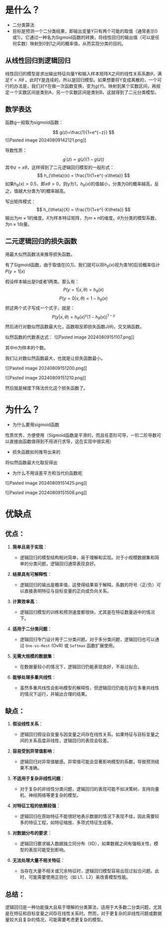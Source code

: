 # 是什么？
- 二分类算法
- 目标是预测一个二分类结果，即输出变量Y只有两个可能的取值（通常表示0或1）。它通过一种名为Sigmoid函数的转换，将线性回归的输出值（可以是任何实数）映射到0到1之间的概率值，从而实现分类的目的。


## 从线性回归到逻辑回归
线性回归的模型是求出输出特征向量Y和输入样本矩阵X之间的线性关系系数$\theta$，满足$Y=X\theta$ 。此时Y是连续的，所以是回归模型。如果想要将Y变成离散的，一个可行的办法是，我们对Y在做一次函数变换，变为$g(Y)$。映射到某个实数区间，再规定一个实数区间是类别A，另一个实数区间是类别B，这就得到了二元分类模型。
## 数学表达
函数g一般取为sigmoid函数：

$$
g(z)=\frac{1}{1+e^{−z}}
$$
![[Pasted image 20240809142121.png]]

导数性质：
$$
g^{'}(z)=g(z)(1-g(z))
$$
其中$z=x\theta$，这样得到了二元逻辑回归模型的一般形式：
$$
h_{\theta}(x) = \frac{1}{1+e^{-x\theta}}
$$
如果$h_{\theta}(x)>0.5$，即$x\theta>0$，则y为1，$h_{\theta}(x)$的值越小，分类为0的概率越高，反之，值越大分类为1的概率越高。

写出矩阵模式：
$$
h_{\theta}(X) = \frac{1}{1+e^{-X\theta}}
$$
输出为$m\times1$的维度。$X$为样本特征矩阵，为$m\times n$的维度。$\theta$为分类的模型系数，为$n \times 1$向量。

## 二元逻辑回归的损失函数
用最大似然函数法来推导损失函数。

有了Sigmoid函数，由于取值在[0,1]，我们就可以将$h_{\theta}(x)$视为类1的后验概率估计$P(y=1|x)$ 

假设样本输出是0或者1两类。那么有：
$$
　P(y=1|x,θ)=h_θ(x) 
$$
$$
　P(y=0|x,θ)=1−h_θ(x)
$$
把这两个式子写成一个式子，就是：
$$
P(y|x,\theta) =   
h_θ(x)^y(1−h_θ(x))^{1−y}
$$
然后进行对数似然函数最大化，函数取反即损失函数$J(\theta)$。交叉熵函数。

似然函数的代数表达式：
![[Pasted image 20240809151107.png]]

其中m为样本的个数。

我们让对数似然函数最大，也就是让损失函数最小。

![[Pasted image 20240809151200.png]]

![[Pasted image 20240809151210.png]]

然后就是梯度下降法优化这个损失函数了。



# 为什么？
- 为什么要用sigmoid函数

性质优秀，方便使用（Sigmoid函数是平滑的，而且任意阶可导，一阶二阶导数可以直接由函数值得到不用进行求导，这在实现中很实用）


- 损失函数如何推导出来的

将似然函数最大化取反得出


- 为什么不用误差平方和当代价函数呢

![[Pasted image 20240809151425.png]]

![[Pasted image 20240809151508.png]]

# 优缺点

## 优点：

1. **简单且易于实现**：
   - 逻辑回归的模型结构相对简单，易于理解和实现。对于小规模数据集和简单的分类问题，逻辑回归通常表现良好。

2. **结果具有可解释性**：
   - 逻辑回归的输出是概率值，这使得结果易于解释。系数的符号（正/负）可以直接表明特征与目标变量的正向或负向关系。

3. **计算效率高**：
   - 逻辑回归模型的训练和预测速度都很快，尤其是在特征数量适中的情况下。

4. **适用于二分类问题**：
   - 逻辑回归专门设计用于二分类问题。对于多分类问题，逻辑回归也可以通过 `One-vs-Rest` (OvR) 或 `Softmax` 函数扩展使用。

5. **无需大规模的数据集**：
   - 在数据量较小的情况下，逻辑回归仍能表现良好，不易过拟合。

6. **能够处理多重共线性**：
   - 虽然多重共线性会影响模型的解释性，但逻辑回归仍能在存在多重共线性的情况下运行，并输出合理的结果。

## 缺点：

1. **假设线性关系**：
   - 逻辑回归假设自变量与因变量之间存在线性关系。如果特征与目标变量之间的关系高度非线性，逻辑回归的表现会较差。

2. **容易受到异常值影响**：
   - 逻辑回归对异常值敏感。异常值可能会显著影响模型的系数，导致预测结果不准确。

3. **不适用于复杂非线性问题**：
   - 对于复杂的非线性分类问题，逻辑回归的表现可能不如决策树、支持向量机、神经网络等更复杂的模型。

4. **对特征工程的依赖较强**：
   - 逻辑回归在原始特征不能很好地表示数据的情况下表现不佳，因此需要较多的特征工程，如特征缩放、多项式特征生成等。

5. **对数据分布的要求**：
   - 逻辑回归要求输入数据独立同分布（IID），如果数据之间有强相关性，模型的表现可能受到影响。

6. **无法处理大量不相关特征**：
   - 当存在大量不相关或冗余特征时，逻辑回归模型容易出现过拟合问题。此时，可能需要使用正则化（如 L1、L2）来改善模型性能。

## 总结：

逻辑回归是一种功能强大且易于理解的分类算法，适用于大多数二分类问题，尤其是在特征和目标变量之间存在线性关系时。然而，对于更复杂的非线性问题或数据量较大且复杂的情况，可能需要考虑更复杂的模型。


